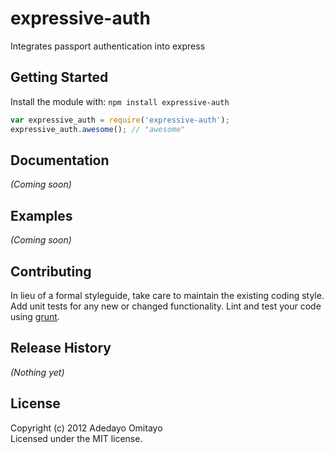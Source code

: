 # expressive-auth

Integrates passport authentication into express

## Getting Started
Install the module with: `npm install expressive-auth`

```javascript
var expressive_auth = require('expressive-auth');
expressive_auth.awesome(); // "awesome"
```

## Documentation
_(Coming soon)_

## Examples
_(Coming soon)_

## Contributing
In lieu of a formal styleguide, take care to maintain the existing coding style. Add unit tests for any new or changed functionality. Lint and test your code using [grunt](https://github.com/gruntjs/grunt).

## Release History
_(Nothing yet)_

## License
Copyright (c) 2012 Adedayo Omitayo  
Licensed under the MIT license.
